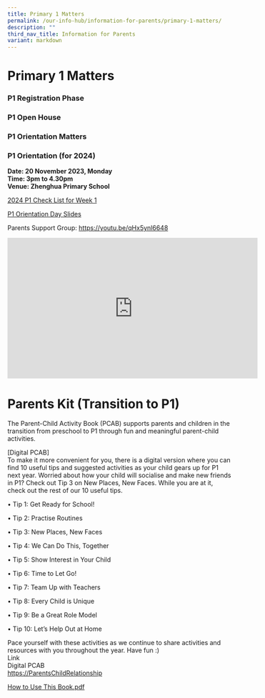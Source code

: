 ```yaml
---
title: Primary 1 Matters
permalink: /our-info-hub/information-for-parents/primary-1-matters/
description: ""
third_nav_title: Information for Parents
variant: markdown
---
```

# Primary 1 Matters

### P1 Registration Phase

### P1 Open House


### P1 Orientation Matters

### P1 Orientation (for 2024)

**Date: 20 November 2023, Monday**<br>
**Time: 3pm to 4.30pm**&nbsp;<br>
**Venue: Zhenghua Primary School**<br>

[2024 P1 Check List for Week 1](/files/Our%20Info%20Hub/p1%20check%20list%20for%20week%201%202024.pdf)

[P1 Orientation Day Slides](/files/Our%20Info%20Hub/P1_Orientation_Day_Year_Head.pdf)


Parents Support Group: <a href="https://youtu.be/qHx5ynl6648" target="_blank">https://youtu.be/qHx5ynl6648</a>
<center><iframe allowfullscreen="" allow="accelerometer; autoplay; clipboard-write; encrypted-media; gyroscope; picture-in-picture; web-share" frameborder="0" title="YouTube video player" src="https://www.youtube.com/embed/qHx5ynl6648" height="315" width="560"></iframe></center>


Parents Kit (Transition to P1)
==============================

The Parent-Child Activity Book (PCAB) supports parents and children in the transition from preschool to P1 through fun and meaningful parent-child activities.&nbsp;

\[Digital PCAB\]<br>
To make it more convenient for you, there is a digital version where you can find 10 useful tips and suggested activities as your child gears up for P1 next year. Worried about how your child will socialise and make new friends in P1? Check out Tip 3 on New Places, New Faces. While you are at it, check out the rest of our 10 useful tips.

  

• Tip 1: Get Ready for School!&nbsp;

• Tip 2: Practise Routines

• Tip 3: New Places, New Faces

• Tip 4: We Can Do This, Together&nbsp;

• Tip 5: Show Interest in Your Child&nbsp;

• Tip 6: Time to Let Go!&nbsp;

• Tip 7: Team Up with Teachers&nbsp;

• Tip 8: Every Child is Unique

• Tip 9: Be a Great Role Model&nbsp;

• Tip 10: Let’s Help Out at Home&nbsp; &nbsp;

  

Pace yourself with these activities as we continue to share activities and resources with you throughout the year. Have fun :)<br>
Link&nbsp;<br>
Digital PCAB<br>
[https://ParentsChildRelationship](https://www.moe.gov.sg/parentkit?pt=Parent-Child%20Relationship)  

[How to Use This Book.pdf](/files/How%20to%20Use%20This%20Book.pdf)